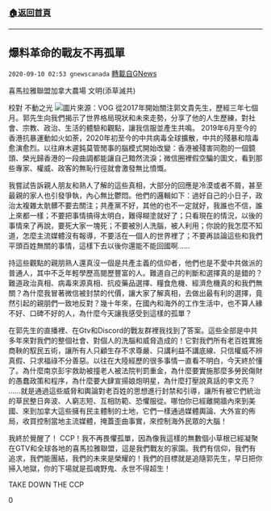 ###  [:house:返回首頁](https://github.com/ourhimalayas/txt)
---

## 爆料革命的戰友不再孤單
`2020-09-10 02:53 gnewscanada` [轉載自GNews](https://gnews.org/zh-hant/344995/)

喜馬拉雅聯盟加拿大農場 文明(添草滅共)

校對 不動之光
![](https://s3.amazonaws.com/gnews-media-offload/wp-content/uploads/2020/09/10025012/5-5.jpg)圖片來源：VOG 
從2017年開始關注郭文貴先生，歷經三年七個月。郭先生向我們揭示了世界格局現狀和未來走勢，分享了他的人生歷練，對社會、宗教、政治、生活的體驗和觀點，讓我信服並產生共鳴。 2019年6月至今的香港抗暴運動如火如荼，2020年初至今的中共病毒全球擴散，中共的殘暴和陰毒愈演愈烈。以往麻木遲鈍莫管閒事的腦模式開始改變：香港被殘害同胞的一個鏡頭、榮光歸香港的一段曲調都能讓自己黯然流淚；微信圈裡假空騙的圖文，看到那些專家、權威、政客的無恥行徑就會激發無比憤慨。

我嘗試告訴親人朋友和熟人了解的這些真相，大部分的回應是冷漠或者不屑，甚至最親的家人也引發爭執，內心無比鬱悶。他們的邏輯如下：過好自己的小日子，政治太複雜太骯髒不要去關注；共產黨不好，其他的也不一定就好，我誰也不信，誰上來都一樣；不要把事情搞得太明白，難得糊塗就好了；只看現在的情況，以後的事情來了再說，要死大家一塊死；不要被別人洗腦，被人利用；你說的我怎麼不知道，怎麼主流媒體沒有報導，不要活在一個人的世界裡了；不要再談論這些和我們平頭百姓無關的事情，這樣下去以後你還能不能回國啊……

持這些觀點的親朋熟人還真沒一個是共產主義的信仰者，他們也是不愛中共做派的普通人，其中不乏年輕學歷高閱歷豐富的人。難道自己的判斷和選擇真的是錯的？難道政治真相、病毒來源真相、抗疫藥品選擇、糧食危機、經濟危機真的和我們無關？為什麼我冒著微信被封禁的代價，讓大家了解真相，去做出最有利的選擇，竟然引起的親朋們一致地反對？幾十年來，在國內和海外的工作生活中，也不算人緣不好、口碑不好的人，為什麼今天讓我感受到這樣的孤單？

在郭先生的直播裡、在Gtv和Discord的戰友群裡我找到了答案。這些全部是中共多年來對我們的整個社會、對個人的洗腦和威脅造成的！它對我們所有老百姓實施商鞅的馭民五術，讓所有人只顧生存不求尊嚴、只講利益不講底線、只信權威不辨真假、只求福祿不分善惡。以往在大陸經歷的很多事情一直看不明白，今天終於懂了。為什麼南京彭宇救助被撞老人被法院判罰重金，為什麼要實施那麼多勞民傷財的愚蠢政策和程序，為什麼要大肆宣揚娘炮明星，為什麼打壓說真話的李文亮？ ……就是通過這些威脅和輿論對老百姓的思想進行封禁和引導，讓所有被它們統治的草民整日奔波、人窮志短、互相防範、恐懼服從。哪怕你已經離開牆內來到美國、來到加拿大這些擁有民主體制的土地，它們一樣通過媒體輿論、大外宣的佈局，收買控制當地主流媒體，掩蓋歪曲事實，來控制海外民眾的大腦！

我終於覺醒了！ CCP！我不再畏懼孤單，因為像我這樣的無數個小草根已經凝聚在GTV和全球各地的喜馬拉雅聯盟，這是我們戰友的家園。我們有信仰，我們有追求，我們能團結，我們的未來是榮耀的！我們的目標就是追隨郭先生，早日把你掃入地獄，你的下場就是孤魂野鬼、永世不得超生！

TAKE DOWN THE CCP

0

